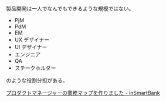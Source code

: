 製品開発は一人でなんでもできるような規模ではない。

- PjM
- PdM
- EM
- UX デザイナー
- UI デザイナー
- エンジニア
- QA
- ステークホルダー

のような役割分担がある。

[プロダクトマネージャーの業務マップを作りました - inSmartBank](https://blog.smartbank.co.jp/entry/2023/03/28/110000)
